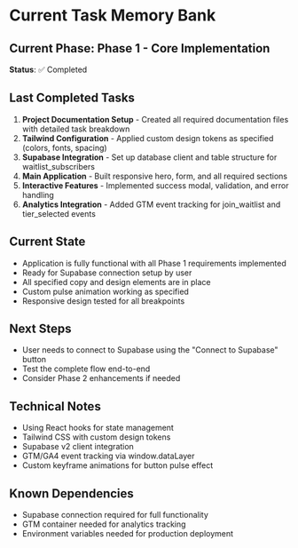 # Current Task Memory Bank

## Current Phase: Phase 1 - Core Implementation
**Status**: ✅ Completed

## Last Completed Tasks
1. **Project Documentation Setup** - Created all required documentation files with detailed task breakdown
2. **Tailwind Configuration** - Applied custom design tokens as specified (colors, fonts, spacing)
3. **Supabase Integration** - Set up database client and table structure for waitlist_subscribers
4. **Main Application** - Built responsive hero, form, and all required sections
5. **Interactive Features** - Implemented success modal, validation, and error handling
6. **Analytics Integration** - Added GTM event tracking for join_waitlist and tier_selected events

## Current State
- Application is fully functional with all Phase 1 requirements implemented
- Ready for Supabase connection setup by user
- All specified copy and design elements are in place
- Custom pulse animation working as specified
- Responsive design tested for all breakpoints

## Next Steps
- User needs to connect to Supabase using the "Connect to Supabase" button
- Test the complete flow end-to-end
- Consider Phase 2 enhancements if needed

## Technical Notes
- Using React hooks for state management
- Tailwind CSS with custom design tokens
- Supabase v2 client integration
- GTM/GA4 event tracking via window.dataLayer
- Custom keyframe animations for button pulse effect

## Known Dependencies
- Supabase connection required for full functionality
- GTM container needed for analytics tracking
- Environment variables needed for production deployment
